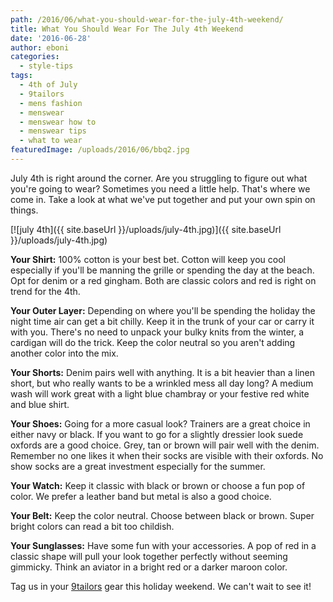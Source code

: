 ```yaml
---
path: /2016/06/what-you-should-wear-for-the-july-4th-weekend/
title: What You Should Wear For The July 4th Weekend
date: '2016-06-28'
author: eboni
categories:
  - style-tips
tags:
  - 4th of July
  - 9tailors
  - mens fashion
  - menswear
  - menswear how to
  - menswear tips
  - what to wear
featuredImage: /uploads/2016/06/bbq2.jpg
---
```

July 4th is right around the corner. Are you struggling to figure out what you're going to wear? Sometimes you need a little help. That's where we come in. Take a look at what we've put together and put your own spin on things.

[![july 4th]({{ site.baseUrl }}/uploads/july-4th.jpg)]({{ site.baseUrl }}/uploads/july-4th.jpg)

**Your Shirt:** 100% cotton is your best bet. Cotton will keep you cool especially if you'll be manning the grille or spending the day at the beach. Opt for denim or a red gingham. Both are classic colors and red is right on trend for the 4th.

**Your Outer Layer:** Depending on where you'll be spending the holiday the night time air can get a bit chilly. Keep it in the trunk of your car or carry it with you. There's no need to unpack your bulky knits from the winter, a cardigan will do the trick. Keep the color neutral so you aren't adding another color into the mix.

**Your Shorts:** Denim pairs well with anything. It is a bit heavier than a linen short, but who really wants to be a wrinkled mess all day long? A medium wash will work great with a light blue chambray or your festive red white and blue shirt.

**Your Shoes:** Going for a more casual look? Trainers are a great choice in either navy or black. If you want to go for a slightly dressier look suede oxfords are a good choice. Grey, tan or brown will pair well with the denim. Remember no one likes it when their socks are visible with their oxfords. No show socks are a great investment especially for the summer.

**Your Watch:** Keep it classic with black or brown or choose a fun pop of color. We prefer a leather band but metal is also a good choice.

**Your Belt:** Keep the color neutral. Choose between black or brown. Super bright colors can read a bit too childish.

**Your Sunglasses:** Have some fun with your accessories. A pop of red in a classic shape will pull your look together perfectly without seeming gimmicky. Think an aviator in a bright red or a darker maroon color.

Tag us in your [9tailors](https://www.instagram.com/9tailors/) gear this holiday weekend. We can't wait to see it!